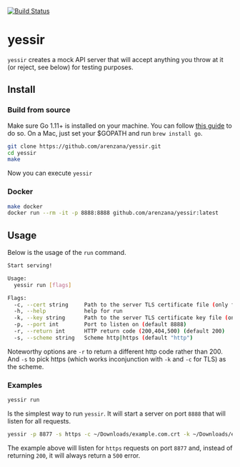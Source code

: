 [![Build Status](https://travis-ci.org/arenzana/urbanobot.png)](https://travis-ci.org/arenzana/yessir)
# yessir
`yessir` creates a mock API server that will accept anything you throw at it (or reject, see below) for testing purposes.

## Install
### Build from source

Make sure Go 1.11+ is installed on your machine. You can follow [this guide](https://golang.org/doc/install) to do so. On a Mac, just set your $GOPATH and run `brew install go`.

```bash
git clone https://github.com/arenzana/yessir.git
cd yessir
make
```

Now you can execute `yessir`

### Docker

```bash
make docker
docker run --rm -it -p 8888:8888 github.com/arenzana/yessir:latest
```

## Usage

Below is the usage of the `run` command.

```bash
Start serving!

Usage:
  yessir run [flags]

Flags:
  -c, --cert string     Path to the server TLS certificate file (only for https)
  -h, --help            help for run
  -k, --key string      Path to the server TLS certificate key file (only for https)
  -p, --port int        Port to listen on (default 8888)
  -r, --return int      HTTP return code (200,404,500) (default 200)
  -s, --scheme string   Scheme http|https (default "http")
  ```
  
Noteworthy options are `-r` to return a different http code rather than 200. And `-s` to pick https (which works inconjunction with `-k` and `-c` for TLS) as the scheme.

### Examples

```bash
yessir run
```

Is the simplest way to run `yessir`. It will start a server on port `8888`  that will listen for all requests.

```bash
yessir -p 8877 -s https -c ~/Downloads/example.com.crt -k ~/Downloads/example.com.key -r 500
```

The example above will listen for `https` requests on port `8877` and, instead of returning `200`, it will always return a `500` error.
